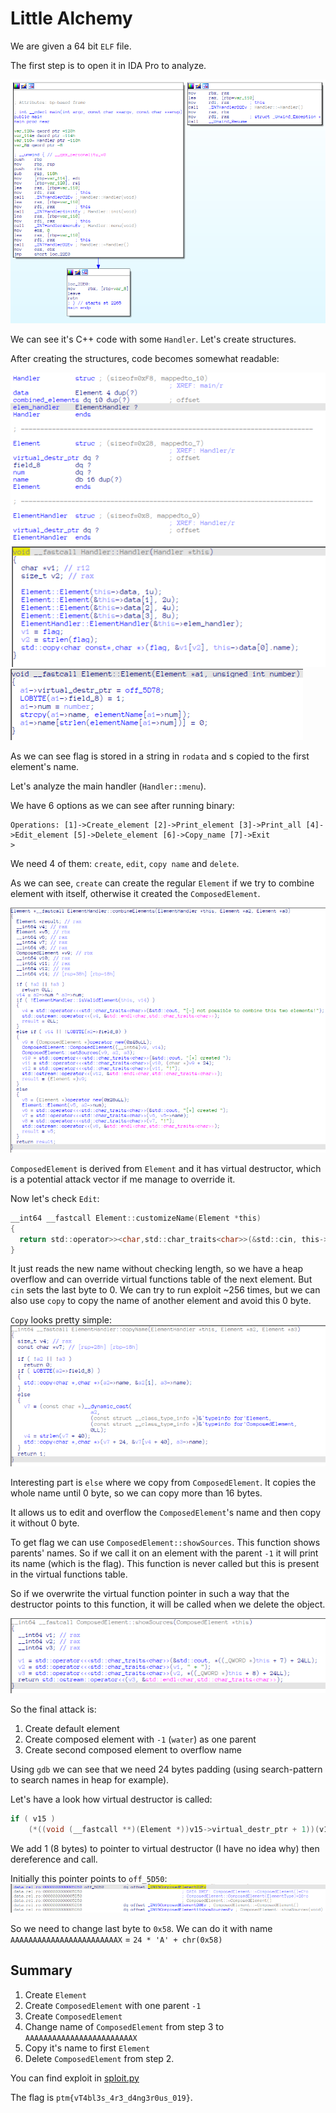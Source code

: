 # Little Alchemy
We are given a 64 bit `ELF` file.

The first step is to open it in IDA Pro to analyze.

![1.png](./pics/1.png)

We can see it's C++ code with some `Handler`. Let's create structures.

After creating the structures, code becomes somewhat readable:

![2.png](./pics/2.png)
![3.png](./pics/3.png)
![4.png](./pics/4.png)

As we can see flag is stored in a string in `rodata` and s copied to the first element's name.

Let's analyze the main handler (`Handler::menu`).

We have 6 options as we can see after running binary:

```
Operations: [1]->Create_element [2]->Print_element [3]->Print_all [4]->Edit_element [5]->Delete_element [6]->Copy_name [7]->Exit
>
```

We need 4 of them: `create`, `edit`, `copy name` and `delete`.

As we can see, `create` can create the regular `Element` if we try to combine element with itself,
otherwise it created the `ComposedElement`.

![5.png](./pics/5.png)

`ComposedElement` is derived from `Element` and it has virtual destructor, which is a potential attack vector if me manage to override it.

Now let's check `Edit`:
```C
__int64 __fastcall Element::customizeName(Element *this)
{
  return std::operator>><char,std::char_traits<char>>(&std::cin, this->name);
}
```

It just reads the new name without checking length, so we have a heap overflow and can override virtual functions table 
of the next element. But `cin` sets the last byte to 0. We can try to run exploit ~256 times, but we can also use `copy`
to copy the name of another element and avoid this 0 byte.

`Copy` looks pretty simple:
![6.png](./pics/6.png)

Interesting part is `else` where we copy from `ComposedElement`. It copies the whole name until 0 byte, 
so we can copy more than 16 bytes.

It allows us to edit and overflow the `ComposedElement`'s name and then copy it without 0 byte.

To get flag we can use `ComposedElement::showSources`. This function shows parents' names. So if we call it on an element 
with the parent `-1` it will print its name (which is the flag). This function is never called but this is present 
in the virtual functions table. 

So if we overwrite the virtual function pointer in such a way that the destructor points to this function, 
it will be called when we delete the object.

![7.png](./pics/7.png)

So the final attack is:

1. Create default element
2. Create composed element with `-1` (`water`) as one parent
3. Create second composed element to overflow name

Using `gdb` we can see that we need 24 bytes padding (using search-pattern to search names in heap for example).

Let's have a look how virtual destructor is called:
```C
if ( v15 )
    (*((void (__fastcall **)(Element *))v15->virtual_destr_ptr + 1))(v15);
```

We add 1 (8 bytes) to pointer to virtual destructor (I have no idea why) then dereference and call.

Initially this pointer points to `off_5D50`:
![8.png](./pics/8.png)

So we need to change last byte to `0x58`. We can do it with name `AAAAAAAAAAAAAAAAAAAAAAAAX` = `24 * 'A' + chr(0x58)`

## Summary

1) Create `Element`
2) Create `ComposedElement` with one parent `-1`
3) Create `ComposedElement`
4) Change name of `ComposedElement` from step 3 to `AAAAAAAAAAAAAAAAAAAAAAAAX`
5) Copy it's name to first `Element`
6) Delete `ComposedElement` from step 2.

You can find exploit in [sploit.py](./sploit.py)

The flag is `ptm{vT4bl3s_4r3_d4ng3r0us_019}`.
